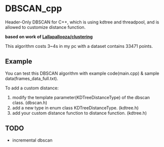 # DBSCAN_cpp
Header-Only DBSCAN for C++, which is using kdtree and threadpool, and is allowed to customize distance function.

**based on work of [Lallapallooza/clustering](https://github.com/Lallapallooza/clustering.git)**

This algorithm costs 3~4s in my pc with a dataset contains 33471 points.

## Example
You can test this DBSCAN algorithm with example code(main.cpp) & sample data(frames_data_full.txt).

To add a custom distance:
1. modify the template parameter(KDTreeDistanceType) of the dbscan class. (dbscan.h)
2. add a new type in enum class KDTreeDistanceType. (kdtree.h)
3. add your custom distance function to distance function. (kdtree.h)

## TODO
- incremental dbscan